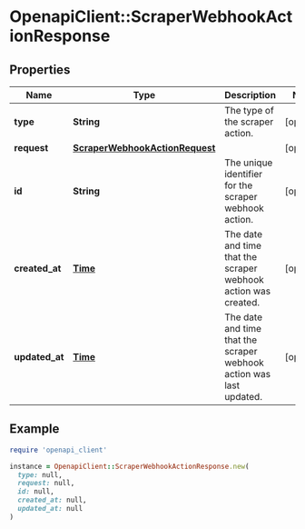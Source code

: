 # OpenapiClient::ScraperWebhookActionResponse

## Properties

| Name | Type | Description | Notes |
| ---- | ---- | ----------- | ----- |
| **type** | **String** | The type of the scraper action. | [optional] |
| **request** | [**ScraperWebhookActionRequest**](ScraperWebhookActionRequest.md) |  | [optional] |
| **id** | **String** | The unique identifier for the scraper webhook action. | [optional] |
| **created_at** | [**Time**](DateTime.md) | The date and time that the scraper webhook action was created. | [optional] |
| **updated_at** | [**Time**](DateTime.md) | The date and time that the scraper webhook action was last updated. | [optional] |

## Example

```ruby
require 'openapi_client'

instance = OpenapiClient::ScraperWebhookActionResponse.new(
  type: null,
  request: null,
  id: null,
  created_at: null,
  updated_at: null
)
```

